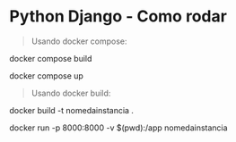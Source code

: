 # Python Django  - Como rodar

> Usando docker compose: 

docker compose build

docker compose up

> Usando docker build:

docker build -t nomedainstancia .

docker run -p 8000:8000 -v $(pwd):/app nomedainstancia

